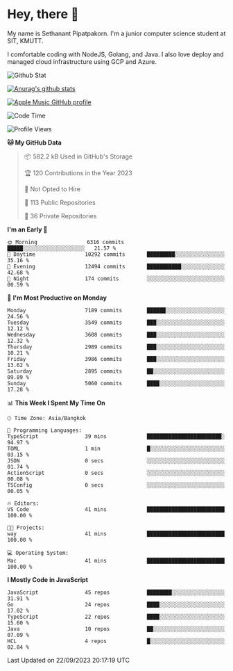 # Hey, there 🙌
My name is Sethanant Pipatpakorn. I'm a junior computer science student at SIT, KMUTT.

I comfortable coding with NodeJS, Golang, and Java. I also love deploy and managed cloud infrastructure using GCP and Azure.

![Github Stat](https://github-profile-summary-cards.vercel.app/api/cards/profile-details?username=thetkpark&theme=dracula)

[![Anurag's github stats](https://github-readme-stats.vercel.app/api?username=thetkpark&count_private=true&show_icons=true&theme=tokyonight)](https://github.com/anuraghazra/github-readme-stats)

[![Apple Music GitHub profile](https://apple-music-github-profile.rayriffy.com/theme/light.svg?uid=000347.6120fcbefcb74cd59d65c108cc315787.1333)](https://github.com/rayriffy/apple-music-github-profile)

<!--START_SECTION:waka-->
![Code Time](http://img.shields.io/badge/Code%20Time-1%2C020%20hrs%2022%20mins-blue)

![Profile Views](http://img.shields.io/badge/Profile%20Views-0-blue)

**🐱 My GitHub Data** 

> 📦 582.2 kB Used in GitHub's Storage 
 > 
> 🏆 120 Contributions in the Year 2023
 > 
> 🚫 Not Opted to Hire
 > 
> 📜 113 Public Repositories 
 > 
> 🔑 36 Private Repositories 
 > 
**I'm an Early 🐤** 

```text
🌞 Morning                6316 commits        █████░░░░░░░░░░░░░░░░░░░░   21.57 % 
🌆 Daytime                10292 commits       █████████░░░░░░░░░░░░░░░░   35.16 % 
🌃 Evening                12494 commits       ███████████░░░░░░░░░░░░░░   42.68 % 
🌙 Night                  174 commits         ░░░░░░░░░░░░░░░░░░░░░░░░░   00.59 % 
```
📅 **I'm Most Productive on Monday** 

```text
Monday                   7189 commits        ██████░░░░░░░░░░░░░░░░░░░   24.56 % 
Tuesday                  3549 commits        ███░░░░░░░░░░░░░░░░░░░░░░   12.12 % 
Wednesday                3608 commits        ███░░░░░░░░░░░░░░░░░░░░░░   12.32 % 
Thursday                 2989 commits        ███░░░░░░░░░░░░░░░░░░░░░░   10.21 % 
Friday                   3986 commits        ███░░░░░░░░░░░░░░░░░░░░░░   13.62 % 
Saturday                 2895 commits        ██░░░░░░░░░░░░░░░░░░░░░░░   09.89 % 
Sunday                   5060 commits        ████░░░░░░░░░░░░░░░░░░░░░   17.28 % 
```


📊 **This Week I Spent My Time On** 

```text
🕑︎ Time Zone: Asia/Bangkok

💬 Programming Languages: 
TypeScript               39 mins             ████████████████████████░   94.97 % 
TOML                     1 min               █░░░░░░░░░░░░░░░░░░░░░░░░   03.15 % 
JSON                     0 secs              ░░░░░░░░░░░░░░░░░░░░░░░░░   01.74 % 
ActionScript             0 secs              ░░░░░░░░░░░░░░░░░░░░░░░░░   00.08 % 
TSConfig                 0 secs              ░░░░░░░░░░░░░░░░░░░░░░░░░   00.05 % 

🔥 Editors: 
VS Code                  41 mins             █████████████████████████   100.00 % 

🐱‍💻 Projects: 
way                      41 mins             █████████████████████████   100.00 % 

💻 Operating System: 
Mac                      41 mins             █████████████████████████   100.00 % 
```

**I Mostly Code in JavaScript** 

```text
JavaScript               45 repos            ████████░░░░░░░░░░░░░░░░░   31.91 % 
Go                       24 repos            ████░░░░░░░░░░░░░░░░░░░░░   17.02 % 
TypeScript               22 repos            ████░░░░░░░░░░░░░░░░░░░░░   15.60 % 
Java                     10 repos            ██░░░░░░░░░░░░░░░░░░░░░░░   07.09 % 
HCL                      4 repos             █░░░░░░░░░░░░░░░░░░░░░░░░   02.84 % 
```




 Last Updated on 22/09/2023 20:17:19 UTC
<!--END_SECTION:waka-->
